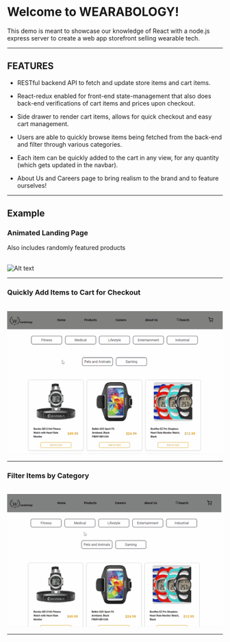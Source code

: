 # Welcome to WEARABOLOGY!

This demo is meant to showcase our knowledge of
React with a node.js express server to create a web app storefront selling wearable tech.

---

## FEATURES

- RESTful backend API to fetch and update store items and cart items.

- React-redux enabled for front-end state-management that also does back-end verifications of cart items and prices upon checkout.

- Side drawer to render cart items, allows for quick checkout and easy cart management.

- Users are able to quickly browse items being fetched from the back-end and filter through various categories.

- Each item can be quickly added to the cart in any view, for any quantity (which gets updated in the navbar).

- About Us and Careers page to bring realism to the brand and to feature ourselves!

---

## Example

### Animated Landing Page

Also includes randomly featured products

\
![Alt text](./__documentation/pics/LandingPage.gif)

---

### Quickly Add Items to Cart for Checkout

\
![Alt text](./__documentation/pics/buyItems.gif)

---

### Filter Items by Category

\
![Alt text](./__documentation/pics/browseCategories.gif)

---
